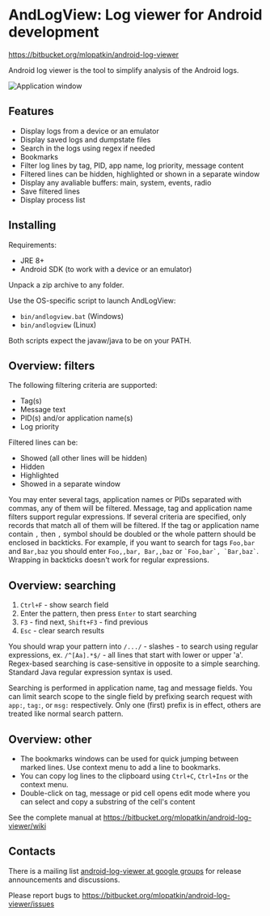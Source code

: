 # AndLogView: Log viewer for Android development

https://bitbucket.org/mlopatkin/android-log-viewer

Android log viewer is the tool to simplify analysis of the Android logs.

![Application window](https://bitbucket.org/mlopatkin/android-log-viewer/wiki/multiple_filters.png)

## Features

- Display logs from a device or an emulator
- Display saved logs and dumpstate files
- Search in the logs using regex if needed
- Bookmarks
- Filter log lines by tag, PID, app name, log priority, message content
- Filtered lines can be hidden, highlighted or shown in a separate window
- Display any avaliable buffers: main, system, events, radio
- Save filtered lines
- Display process list

## Installing

Requirements:

 - JRE 8+
 - Android SDK (to work with a device or an emulator)

Unpack a zip archive to any folder.

Use the OS-specific script to launch AndLogView:

 - `bin/andlogview.bat` (Windows)
 - `bin/andlogview` (Linux)

Both scripts expect the javaw/java to be on your PATH.

## Overview: filters

The following filtering criteria are supported:

- Tag(s)
- Message text
- PID(s) and/or application name(s)
- Log priority

Filtered lines can be:

- Showed (all other lines will be hidden)
- Hidden
- Highlighted
- Showed in a separate window

You may enter several tags, application names or PIDs separated with commas, any
of them will be filtered. Message, tag and application name filters support
regular expressions. If several criteria are specified, only records that
match all of them will be filtered. If the tag or application name contain `,`
then `,` symbol should be doubled or the whole pattern should be enclosed in
backticks. For example, if you want to search for tags `Foo,bar` and `Bar,baz`
you should enter `Foo,,bar, Bar,,baz` or `` `Foo,bar`, `Bar,baz` ``. Wrapping
in backticks doesn't work for regular expressions.

## Overview: searching

1. `Ctrl+F` - show search field
2. Enter the pattern, then press `Enter` to start searching
3. `F3` - find next, `Shift+F3` - find previous
4. `Esc` - clear search results

You should wrap your pattern into `/.../` - slashes - to search using regular
expressions, ex. `/^[Aa].*$/` - all lines that start with lower or upper 'a'.
Regex-based searching is case-sensitive in opposite to a simple searching.
Standard Java regular expression syntax is used.

Searching is performed in application name, tag and message fields. You can
limit search scope to the single field by prefixing search request with `app:`,
`tag:`, or `msg:` respectively. Only one (first) prefix is in effect, others are
treated like normal search pattern.

## Overview: other

- The bookmarks windows can be used for quick jumping between marked lines.
  Use context menu to add a line to bookmarks.
- You can copy log lines to the clipboard using `Ctrl+C`, `Ctrl+Ins` or the
  context menu.
- Double-click on tag, message or pid cell opens edit mode where you can
  select and copy a substring of the cell's content

See the complete manual at https://bitbucket.org/mlopatkin/android-log-viewer/wiki

## Contacts

There is a mailing list [android-log-viewer at google groups](https://groups.google.com/forum/#!forum/android-log-viewer)
for release announcements and discussions.

Please report bugs to https://bitbucket.org/mlopatkin/android-log-viewer/issues
